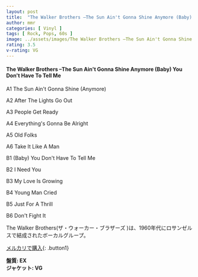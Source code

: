 ```yaml
---
layout: post
title:  "The Walker Brothers –The Sun Ain't Gonna Shine Anymore (Baby) You Don't Have To Tell Me"
author: mmr
categories: [ Vinyl ]
tags: [ Rock, Pops, 60s ]
image: ../assets/images/The Walker Brothers –The Sun Ain't Gonna Shine Anymore (Baby) You Don't Have To Tell Me.jpg
rating: 3.5
v-rating: VG
---
```


#### The Walker Brothers –The Sun Ain't Gonna Shine Anymore (Baby) You Don't Have To Tell Me

A1  The Sun Ain't Gonna Shine (Anymore)

A2  After The Lights Go Out

A3  People Get Ready

A4  Everything's Gonna Be Alright

A5  Old Folks

A6  Take It Like A Man

B1  (Baby) You Don't Have To Tell Me

B2  I Need You

B3  My Love Is Growing

B4  Young Man Cried

B5  Just For A Thrill

B6  Don't Fight It

The Walker Brothers(ザ・ウォーカー・ブラザーズ )は、1960年代にロサンゼルスで結成されたボーカルグループ。

[メルカリで購入](https://jp.mercari.com/item/m34490368131){: .button1}

<div class="mt-4 mb-4 d-flex align-items-center">
<strong class="mr-1">盤質: EX</strong>
</div>
<div class="mt-4 mb-4 d-flex align-items-center">
<strong class="mr-1">ジャケット: VG</strong>
</div>
